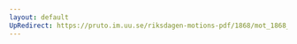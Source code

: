 ```yaml
---
layout: default
UpRedirect: https://pruto.im.uu.se/riksdagen-motions-pdf/1868/mot_1868__fk__82/mot_1868__fk__82-002.pdf
---
```

